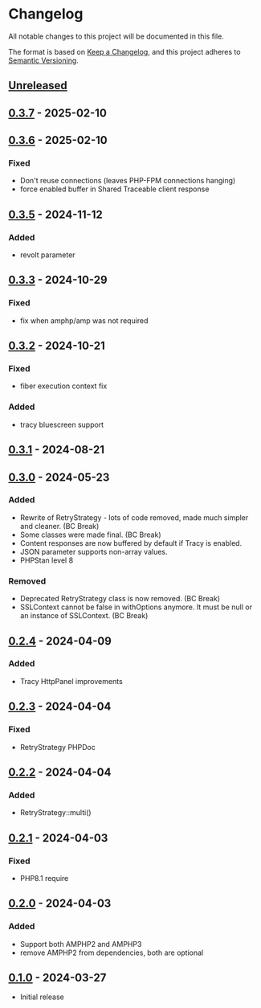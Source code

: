 # Changelog
All notable changes to this project will be documented in this file.

The format is based on [Keep a Changelog](https://keepachangelog.com/en/1.0.0/),
and this project adheres to [Semantic Versioning](https://semver.org/spec/v2.0.0.html).

## [Unreleased]



## [0.3.7] - 2025-02-10

## [0.3.6] - 2025-02-10
### Fixed
- Don't reuse connections (leaves PHP-FPM connections hanging)
- force enabled buffer in Shared Traceable client response

## [0.3.5] - 2024-11-12
### Added
- revolt parameter

## [0.3.3] - 2024-10-29
### Fixed
- fix when amphp/amp was not required

## [0.3.2] - 2024-10-21
### Fixed
- fiber execution context fix
### Added
- tracy bluescreen support

## [0.3.1] - 2024-08-21

## [0.3.0] - 2024-05-23
### Added
- Rewrite of RetryStrategy - lots of code removed, made much simpler and cleaner. (BC Break)
- Some classes were made final. (BC Break)
- Content responses are now buffered by default if Tracy is enabled.
- JSON parameter supports non-array values.
- PHPStan level 8

### Removed
- Deprecated RetryStrategy class is now removed. (BC Break)
- SSLContext cannot be false in withOptions anymore. It must be null or an instance of SSLContext. (BC Break)

## [0.2.4] - 2024-04-09
### Added
- Tracy HttpPanel improvements

## [0.2.3] - 2024-04-04
### Fixed
- RetryStrategy PHPDoc

## [0.2.2] - 2024-04-04
### Added
- RetryStrategy::multi()

## [0.2.1] - 2024-04-03
### Fixed
- PHP8.1 require

## [0.2.0] - 2024-04-03
### Added
- Support both AMPHP2 and AMPHP3
- remove AMPHP2 from dependencies, both are optional

## [0.1.0] - 2024-03-27
- Initial release

[Unreleased]: https://github.com/efabrica-team/http-client/compare/0.3.7...master
[0.3.7]: https://github.com/efabrica-team/http-client/compare/0.3.6...0.3.7
[0.3.6]: https://github.com/efabrica-team/http-client/compare/0.3.5...0.3.6
[0.3.5]: https://github.com/efabrica-team/http-client/compare/0.3.3...0.3.5
[0.3.3]: https://github.com/efabrica-team/http-client/compare/0.3.2...0.3.3
[0.3.2]: https://github.com/efabrica-team/http-client/compare/0.3.1...0.3.2
[0.3.1]: https://github.com/efabrica-team/http-client/compare/0.3.0...0.3.1
[0.3.0]: https://github.com/efabrica-team/http-client/compare/0.2.4...0.3.0
[0.2.4]: https://github.com/efabrica-team/http-client/compare/0.2.3...0.2.4
[0.2.3]: https://github.com/efabrica-team/http-client/compare/0.2.2...0.2.3
[0.2.2]: https://github.com/efabrica-team/http-client/compare/0.2.1...0.2.2
[0.2.1]: https://github.com/efabrica-team/http-client/compare/0.2.0...0.2.1
[0.2.0]: https://github.com/efabrica-team/http-client/compare/0.1.0...0.2.0
[0.1.0]: https://github.com/efabrica-team/http-client/compare/...0.1.0
